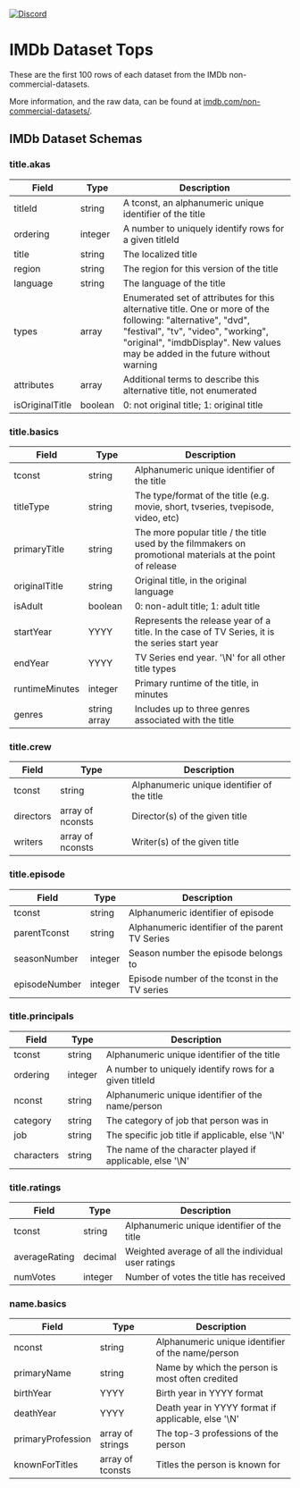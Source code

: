 [![Discord](https://img.shields.io/discord/1379929746875617413?logo=discord&logoColor=white)](https://discord.gg/WGAyr8NpEX)

# IMDb Dataset Tops

These are the first 100 rows of each dataset from the IMDb non-commercial-datasets.

More information, and the raw data, can be found at [imdb.com/non-commercial-datasets/](https://developer.imdb.com/non-commercial-datasets/).


## IMDb Dataset Schemas

### title.akas
| Field | Type | Description |
|-------|------|-------------|
| titleId | string | A tconst, an alphanumeric unique identifier of the title |
| ordering | integer | A number to uniquely identify rows for a given titleId |
| title | string | The localized title |
| region | string | The region for this version of the title |
| language | string | The language of the title |
| types | array | Enumerated set of attributes for this alternative title. One or more of the following: "alternative", "dvd", "festival", "tv", "video", "working", "original", "imdbDisplay". New values may be added in the future without warning |
| attributes | array | Additional terms to describe this alternative title, not enumerated |
| isOriginalTitle | boolean | 0: not original title; 1: original title |

### title.basics
| Field | Type | Description |
|-------|------|-------------|
| tconst | string | Alphanumeric unique identifier of the title |
| titleType | string | The type/format of the title (e.g. movie, short, tvseries, tvepisode, video, etc) |
| primaryTitle | string | The more popular title / the title used by the filmmakers on promotional materials at the point of release |
| originalTitle | string | Original title, in the original language |
| isAdult | boolean | 0: non-adult title; 1: adult title |
| startYear | YYYY | Represents the release year of a title. In the case of TV Series, it is the series start year |
| endYear | YYYY | TV Series end year. '\N' for all other title types |
| runtimeMinutes | integer | Primary runtime of the title, in minutes |
| genres | string array | Includes up to three genres associated with the title |

### title.crew
| Field | Type | Description |
|-------|------|-------------|
| tconst | string | Alphanumeric unique identifier of the title |
| directors | array of nconsts | Director(s) of the given title |
| writers | array of nconsts | Writer(s) of the given title |

### title.episode
| Field | Type | Description |
|-------|------|-------------|
| tconst | string | Alphanumeric identifier of episode |
| parentTconst | string | Alphanumeric identifier of the parent TV Series |
| seasonNumber | integer | Season number the episode belongs to |
| episodeNumber | integer | Episode number of the tconst in the TV series |

### title.principals
| Field | Type | Description |
|-------|------|-------------|
| tconst | string | Alphanumeric unique identifier of the title |
| ordering | integer | A number to uniquely identify rows for a given titleId |
| nconst | string | Alphanumeric unique identifier of the name/person |
| category | string | The category of job that person was in |
| job | string | The specific job title if applicable, else '\N' |
| characters | string | The name of the character played if applicable, else '\N' |

### title.ratings
| Field | Type | Description |
|-------|------|-------------|
| tconst | string | Alphanumeric unique identifier of the title |
| averageRating | decimal | Weighted average of all the individual user ratings |
| numVotes | integer | Number of votes the title has received |

### name.basics
| Field | Type | Description |
|-------|------|-------------|
| nconst | string | Alphanumeric unique identifier of the name/person |
| primaryName | string | Name by which the person is most often credited |
| birthYear | YYYY | Birth year in YYYY format |
| deathYear | YYYY | Death year in YYYY format if applicable, else '\N' |
| primaryProfession | array of strings | The top-3 professions of the person |
| knownForTitles | array of tconsts | Titles the person is known for